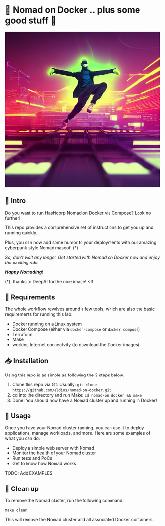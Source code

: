 # 🤖 Nomad on Docker .. plus some good stuff 🤖

<p align="center">
  <img src="https://github.com/eldios/nomad-on-docker/blob/main/assets/logo.jpg?raw=true" alt="Nomad on Docker logo"/>
</p>

## 🧾 Intro

Do you want to run Hashicorp Nomad on Docker via Compose? Look no further! 

This repo provides a comprehensive set of instructions to get you up and running quickly.

Plus, you can now add some humor to your deployments with our amazing cyberpunk-style Nomad mascot! (*)

*So, don't wait any longer. Get started with Nomad on Docker now and enjoy the exciting ride.*

***Happy Nomading!***

(*): thanks to DeepAI for the nice image! <3

## 🔌 Requirements

The whole workflow revolves around a few tools, which are also the basic
requirements for running this lab.

* Docker running on a Linux system
* Docker Compose (either via `docker-compose` or `docker compose`)
* Terraform
* Make
* working Internet connectvity (to download the Docker images)

## 📥 Installation
Using this repo is as simple as following the 3 steps below:

1. Clone this repo via Git. Usually:
  `git clone https://github.com/eldios/nomad-on-docker.git`
2. cd into the directory and run Make:
  `cd nomad-on-docker && make`
3. Done! You should now have a Nomad cluster up and running in Docker!

## 🤠 Usage

Once you have your Nomad cluster running, you can use it to deploy applications, manage workloads, and more. Here are some examples of what you can do:

- Deploy a simple web server with Nomad
- Monitor the health of your Nomad cluster
- Run tests and PoCs
- Get to know how Nomad works

TODO: Add EXAMPLES

## 🧹 Clean up
To remove the Nomad cluster, run the following command:

```
make clean
```

This will remove the Nomad cluster and all associated Docker containers.
